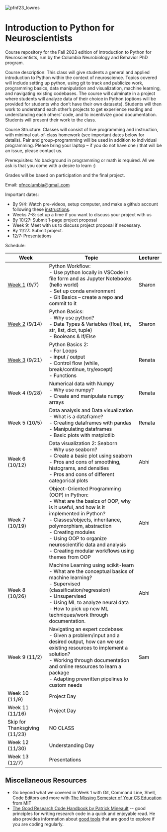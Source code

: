 ![pfnf23_lowres](https://github.com/Columbia-Neuropythonistas/IntroPythonForNeuroscientists2023/assets/65978061/138766b5-ac36-4dc8-b9d4-bf512ecebe78)

# Introduction to Python for Neuroscientists
Course repository for the Fall 2023 edition of Introduction to Python for Neuroscientists, run by the Columbia Neurobiology and Behavior PhD program.

Course description: This class will give students a general and applied introduction to Python within the context of neuroscience. Topics covered will include setting up python, using git to track and publicize work, programming basics, data manipulation and visualization, machine learning, and navigating existing codebases. The course will culminate in a project where students will analyze data of their choice in Python (options will be provided for students who don’t have their own datasets). Students will then work to understand each other’s projects to get experience reading and understanding each others’ code, and to incentivize good documentation. Students will present their work to the class.

Course Structure: Classes will consist of live programming and instruction, with minimal out-of-class homework (see important dates below for details). Pair and group-programming will be used in addition to individual programming. Please bring your laptop – if you do not have one / that will be an issue, please contact us.

Prerequisites: No background in programming or math is required. All we ask is that you come with a desire to learn :)

Grades will be based on participation and the final project.

Email: pfncolumbia@gmail.com

Important dates:
* By 9/4: Watch pre-videos, setup computer, and make a github account following these [instructions](https://github.com/Columbia-Neuropythonistas/IntroPythonForNeuroscientists2023/tree/main/Week01).
* Weeks 7-8: set up a time if you want to discuss your project with us
* By 10/27: Submit 1-page project proposal
* Week 9: Meet with us to discuss project proposal if necessary.
* By 11/27: Submit project.
* 12/7: Presentations


Schedule:
<table class="tg">
<thead>
  <tr>
    <th class="tg-fymr"><span style="font-weight:700;font-style:normal;text-decoration:none;color:#000;background-color:transparent">Week</span></th>
    <th class="tg-fymr"><span style="font-weight:700;font-style:normal;text-decoration:none;color:#000;background-color:transparent">Topic</span></th>
    <th class="tg-fymr"><span style="font-weight:700;font-style:normal;text-decoration:none;color:#000;background-color:transparent">Lecturer</span></th>
  </tr>
</thead>
<tbody>
  <tr>
    <td class="tg-0pky"><a href="https://github.com/Columbia-Neuropythonistas/IntroPythonForNeuroscientists2022/tree/main/Week01_SetUpEnvAndHelloWorld" target="_blank" rel="noopener noreferrer">Week 1</a><span style="font-weight:400;font-style:normal;text-decoration:none;color:#000;background-color:transparent"> (9/7)</span></td>
    <td class="tg-0pky"><span style="font-weight:400;font-style:normal;text-decoration:none;color:#000;background-color:transparent">Python Workflow:</span><br><span style="font-weight:400;font-style:normal;text-decoration:none;color:#000;background-color:transparent">- Use python locally in VSCode in file form and as Jupyter Notebooks (hello world)</span><br><span style="font-weight:400;font-style:normal;text-decoration:none;color:#000;background-color:transparent">- Set up conda environment</span><br><span style="font-weight:400;font-style:normal;text-decoration:none;color:#000;background-color:transparent">- Git Basics – create a repo and commit to it</span></td>
    <td class="tg-0pky"><span style="font-weight:400;font-style:normal;text-decoration:none;color:#000;background-color:transparent">Sharon</span></td>
  </tr>
  <tr>
    <td class="tg-0pky"><a href="https://github.com/Columbia-Neuropythonistas/IntroPythonForNeuroscientists2022/tree/main/Week02_IntroPythonPart1" target="_blank" rel="noopener noreferrer">Week 2</a><span style="font-weight:400;font-style:normal;text-decoration:none;color:#000;background-color:transparent"> (9/14)</span></td>
    <td class="tg-0pky"><span style="font-weight:400;font-style:normal;text-decoration:none;color:#000;background-color:transparent">Python Basics:</span><br><span style="font-weight:400;font-style:normal;text-decoration:none;color:#000;background-color:transparent">- Why use python?</span><br><span style="font-weight:400;font-style:normal;text-decoration:none;color:#000;background-color:transparent">- Data Types &amp; Variables (float, int, str, list, dict, tuple)</span><br><span style="font-weight:400;font-style:normal;text-decoration:none;color:#000;background-color:transparent">- Booleans &amp; If/Else</span><br></td>
    <td class="tg-0pky"><span style="font-weight:400;font-style:normal;text-decoration:none;color:#000;background-color:transparent">Sharon</span></td>
  </tr>
  <tr>
    <td class="tg-0pky"><a href="https://github.com/Columbia-Neuropythonistas/IntroPythonForNeuroscientists2022/tree/main/Week03_IntroPythonPart2" target="_blank" rel="noopener noreferrer">Week 3</a><span style="font-weight:400;font-style:normal;text-decoration:none;color:#000;background-color:transparent"> (9/21)</span></td>
    <td class="tg-0pky"><span style="font-weight:400;font-style:normal;text-decoration:none;color:#000;background-color:transparent">Python Basics 2:</span><br><span style="font-weight:400;font-style:normal;text-decoration:none;color:#000;background-color:transparent">- For Loops</span><br><span style="font-weight:400;font-style:normal;text-decoration:none;color:#000;background-color:transparent">- input / output</span><br><span style="font-weight:400;font-style:normal;text-decoration:none;color:#000;background-color:transparent">- Control flow (while, break/continue, try/except)</span><br><span style="font-weight:400;font-style:normal;text-decoration:none;color:#000;background-color:transparent">- Functions</span></td>
    <td class="tg-0pky"><span style="font-weight:400;font-style:normal;text-decoration:none;color:#000;background-color:transparent">Renata</span></td>
  </tr>
  <tr>
    <td class="tg-0pky"><span style="font-weight:400;font-style:normal;text-decoration:none;color:#000;background-color:transparent">Week 4 (9/28)</span></td>
    <td class="tg-0pky"><span style="font-weight:400;font-style:normal;text-decoration:none;color:#000;background-color:transparent">Numerical data with Numpy</span><br><span style="font-weight:400;font-style:normal;text-decoration:none;color:#000;background-color:transparent">- Why use numpy?</span><br><span style="font-weight:400;font-style:normal;text-decoration:none;color:#000;background-color:transparent">- Create and manipulate numpy arrays</span></td>
    <td class="tg-0pky"><span style="font-weight:400;font-style:normal;text-decoration:none;color:#000;background-color:transparent">Renata</span></td>
  </tr>
  <tr>
    <td class="tg-0pky"><span style="font-weight:400;font-style:normal;text-decoration:none;color:#000;background-color:transparent">Week 5 (10/5)</span></td>
    <td class="tg-0pky"><span style="font-weight:400;font-style:normal;text-decoration:none;color:#000;background-color:transparent">Data analysis and Data visualization</span><br><span style="font-weight:400;font-style:normal;text-decoration:none;color:#000;background-color:transparent">- What is a dataframe?</span><br><span style="font-weight:400;font-style:normal;text-decoration:none;color:#000;background-color:transparent">- Creating dataframes with pandas</span><br><span style="font-weight:400;font-style:normal;text-decoration:none;color:#000;background-color:transparent">- Manipulating dataframes</span><br><span style="font-weight:400;font-style:normal;text-decoration:none;color:#000;background-color:transparent">- Basic plots with matplotlib</span></td>
    <td class="tg-0pky"><span style="font-weight:400;font-style:normal;text-decoration:none;color:#000;background-color:transparent">Renata</span></td>
  </tr>
  <tr>
    <td class="tg-0pky"><span style="font-weight:400;font-style:normal;text-decoration:none;color:#000;background-color:transparent">Week 6 (10/12)</span></td>
    <td class="tg-0pky"><span style="font-weight:400;font-style:normal;text-decoration:none;color:#000;background-color:transparent">Data visualization 2: Seaborn</span><br><span style="font-weight:400;font-style:normal;text-decoration:none;color:#000;background-color:transparent">- Why use seaborn?</span><br><span style="font-weight:400;font-style:normal;text-decoration:none;color:#000;background-color:transparent">- Create a basic plot using seaborn</span><br><span style="font-weight:400;font-style:normal;text-decoration:none;color:#000;background-color:transparent">- Pros and cons of smoothing, histograms, and densities</span><br><span style="font-weight:400;font-style:normal;text-decoration:none;color:#000;background-color:transparent">- Pros and cons of different categorical plots</span></td>
    <td class="tg-0pky"><span style="font-weight:400;font-style:normal;text-decoration:none;color:#000;background-color:transparent">Abhi</span></td>
  </tr>
  <tr>
    <td class="tg-0pky"><span style="font-weight:400;font-style:normal;text-decoration:none;color:#000;background-color:transparent">Week 7 (10/19)</span></td>
    <td class="tg-0pky"><span style="font-weight:400;font-style:normal;text-decoration:none;color:#000;background-color:transparent">Object-Oriented Programming (OOP) in Python:</span><br><span style="font-weight:400;font-style:normal;text-decoration:none;color:#000;background-color:transparent">- What are the basics of OOP, why is it useful, and how is it implemented in Python?</span><br><span style="font-weight:400;font-style:normal;text-decoration:none;color:#000;background-color:transparent">- Classes/objects, inheritance, polymorphism, abstraction</span><br><span style="font-weight:400;font-style:normal;text-decoration:none;color:#000;background-color:transparent">- Creating modules</span><br><span style="font-weight:400;font-style:normal;text-decoration:none;color:#000;background-color:transparent">- Using OOP to organize neuroscientific data and analysis</span><br><span style="font-weight:400;font-style:normal;text-decoration:none;color:#000;background-color:transparent">- Creating modular workflows using themes from OOP</span></td>
    <td class="tg-0pky"><span style="font-weight:400;font-style:normal;text-decoration:none;color:#000;background-color:transparent">Abhi</span></td>
  </tr>
  <tr>
    <td class="tg-0pky"><span style="font-weight:400;font-style:normal;text-decoration:none;color:#000;background-color:transparent">Week 8 (10/26)</span></td>
    <td class="tg-0pky"><span style="font-weight:400;font-style:normal;text-decoration:none;color:#000;background-color:transparent">Machine Learning using scikit-learn</span><br><span style="font-weight:400;font-style:normal;text-decoration:none;color:#000;background-color:transparent">- What are the conceptual basics of machine learning?</span><br><span style="font-weight:400;font-style:normal;text-decoration:none;color:#000;background-color:transparent">- Supervised (classification/regression)</span><br><span style="font-weight:400;font-style:normal;text-decoration:none;color:#000;background-color:transparent">- Unsupervised</span><br><span style="font-weight:400;font-style:normal;text-decoration:none;color:#000;background-color:transparent">- Using ML to analyze neural data</span><br><span style="font-weight:400;font-style:normal;text-decoration:none;color:#000;background-color:transparent">- How to pick up new ML techniques/work through documentation.</span></td>
    <td class="tg-0pky"><span style="font-weight:400;font-style:normal;text-decoration:none;color:#000;background-color:transparent">Abhi</span></td>
  </tr>
  <tr>
    <td class="tg-0pky"><span style="font-weight:400;font-style:normal;text-decoration:none;color:#000;background-color:transparent">Week 9 (11/2)</span></td>
    <td class="tg-0pky"><span style="font-weight:400;font-style:normal;text-decoration:none;color:#000;background-color:transparent">Navigating an expert codebase:</span><br><span style="font-weight:400;font-style:normal;text-decoration:none;color:#000;background-color:transparent">- Given a problem/input and a desired output, how can we use existing resources to implement a solution?</span><br><span style="font-weight:400;font-style:normal;text-decoration:none;color:#000;background-color:transparent">- Working through documentation and online resources to learn a package</span><br><span style="font-weight:400;font-style:normal;text-decoration:none;color:#000;background-color:transparent">- Adapting prewritten pipelines to custom needs</span></td>
    <td class="tg-0pky"><span style="font-weight:400;font-style:normal;text-decoration:none;color:#000;background-color:transparent">Sam</span></td>
  </tr>
  <tr>
    <td class="tg-0pky"><span style="font-weight:400;font-style:normal;text-decoration:none;color:#000;background-color:transparent">Week 10 (11/9)</span></td>
    <td class="tg-0pky"><span style="font-weight:400;font-style:normal;text-decoration:none;color:#000;background-color:transparent">Project Day</span></td>
    <td class="tg-0pky"></td>
  </tr>
  <tr>
    <td class="tg-0pky"><span style="font-weight:400;font-style:normal;text-decoration:none;color:#000;background-color:transparent">Week 11 (11/16)</span></td>
    <td class="tg-0pky"><span style="font-weight:400;font-style:normal;text-decoration:none;color:#000;background-color:transparent">Project Day</span></td>
    <td class="tg-0pky"></td>
  </tr>
  <tr>
    <td class="tg-0pky"><span style="font-weight:400;font-style:normal;text-decoration:none;color:#000;background-color:transparent">Skip for Thanksgiving (11/23)</span></td>
    <td class="tg-0pky"><span style="font-weight:400;font-style:normal;text-decoration:none;color:#000;background-color:transparent">NO CLASS</span></td>
    <td class="tg-0pky"></td>
  </tr>
  <tr>
    <td class="tg-0pky"><span style="font-weight:400;font-style:normal;text-decoration:none;color:#000;background-color:transparent">Week 12 (11/30)</span></td>
    <td class="tg-0pky"><span style="font-weight:400;font-style:normal;text-decoration:none;color:#000;background-color:transparent">Understanding Day</span></td>
    <td class="tg-0pky"></td>
  </tr>
  <tr>
    <td class="tg-0pky"><span style="font-weight:400;font-style:normal;text-decoration:none;color:#000;background-color:transparent">Week 13 (12/7)</span></td>
    <td class="tg-0pky"><span style="font-weight:400;font-style:normal;text-decoration:none;color:#000;background-color:transparent">Presentations</span></td>
    <td class="tg-0pky"></td>
  </tr>
</tbody>
</table>

## Miscellaneous Resources
- Go beyond what we covered in Week 1 with Git, Command Line, Shell, Code Editors and more with [The Missing Semester of Your CS Education](https://missing.csail.mit.edu) from MIT
- [The Good Research Code Handbook by Patrick Mineault](https://goodresearch.dev) -- good principles for writing research code in a quick and enjoyable read. He also provides information about [good tools](https://goodresearch.dev/tools.html#) that are good to explore if you are coding regularly.
